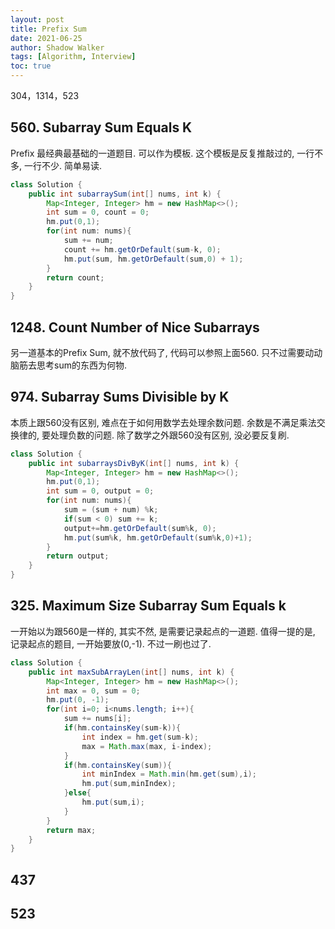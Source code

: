 ```yaml
---
layout: post
title: Prefix Sum
date: 2021-06-25
author: Shadow Walker
tags: [Algorithm, Interview]
toc: true
---
```


304，1314，523

## 560. Subarray Sum Equals K

Prefix 最经典最基础的一道题目. 可以作为模板. 这个模板是反复推敲过的, 一行不多, 一行不少. 简单易读. 

```java
class Solution {
    public int subarraySum(int[] nums, int k) {
        Map<Integer, Integer> hm = new HashMap<>();
        int sum = 0, count = 0; 
        hm.put(0,1);
        for(int num: nums){
            sum += num;
            count += hm.getOrDefault(sum-k, 0);
            hm.put(sum, hm.getOrDefault(sum,0) + 1);
        }
        return count;
    }
}
```

## 1248. Count Number of Nice Subarrays

另一道基本的Prefix Sum, 就不放代码了, 代码可以参照上面560. 只不过需要动动脑筋去思考sum的东西为何物. 


## 974. Subarray Sums Divisible by K

本质上跟560没有区别, 难点在于如何用数学去处理余数问题. 余数是不满足乘法交换律的, 要处理负数的问题. 除了数学之外跟560没有区别, 没必要反复刷. 

```java
class Solution {
    public int subarraysDivByK(int[] nums, int k) {
        Map<Integer, Integer> hm = new HashMap<>();
        hm.put(0,1);
        int sum = 0, output = 0;
        for(int num: nums){
            sum = (sum + num) %k;
            if(sum < 0) sum += k;
            output+=hm.getOrDefault(sum%k, 0);
            hm.put(sum%k, hm.getOrDefault(sum%k,0)+1);
        }
        return output;
    }
}
```

## 325. Maximum Size Subarray Sum Equals k

一开始以为跟560是一样的, 其实不然, 是需要记录起点的一道题. 值得一提的是, 记录起点的题目, 一开始要放(0,-1). 不过一刷也过了. 

```java
class Solution {
    public int maxSubArrayLen(int[] nums, int k) {
        Map<Integer, Integer> hm = new HashMap<>();
        int max = 0, sum = 0;
        hm.put(0, -1);
        for(int i=0; i<nums.length; i++){
            sum += nums[i];
            if(hm.containsKey(sum-k)){
                int index = hm.get(sum-k);
                max = Math.max(max, i-index);
            }
            if(hm.containsKey(sum)){
                int minIndex = Math.min(hm.get(sum),i);
                hm.put(sum,minIndex);
            }else{
                hm.put(sum,i);
            }
        }
        return max;
    }
}
```

## 437

## 523



